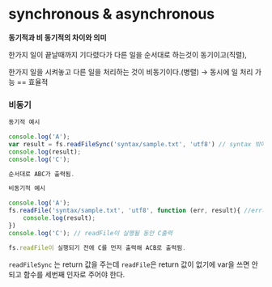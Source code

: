 # synchronous & asynchronous

**동기적과 비 동기적의 차이와 의미**

한가지 일이 끝날때까지 기다렸다가 다른 일을 순서대로 하는것이 동기이고(직렬),

한가지 일을 시켜놓고 다른 일을 처리하는 것이 비동기이다.(병렬) → 동시에 일 처리 가능 == 효율적

### 비동기

```jsx
동기적 예시

console.log('A');
var result = fs.readFileSync('syntax/sample.txt', 'utf8') // syntax 밖에서 명령 실행 / sample.txt안에는 B를 넣어놓음
console.log(result);
console.log('C');

순서대로 ABC가 출력됨.
```

```jsx
비동기적 예시

console.log('A');
fs.readFile('syntax/sample.txt', 'utf8', function (err, result){ //err가 있다면 err 출력, result은 파일의 내용을 인자로 출력
    console.log(result);
}) 
console.log('C'); // readFile이 실행될 동안 C출력

fs.readFile이 실행되기 전에 C를 먼저 출력해 ACB로 출력됨.
```

`readFileSync` 는 return 값을 주는데 `readFile`은 return 값이 없기에 var을 쓰면 안되고 함수를 세번째 인자로 주어야 한다.